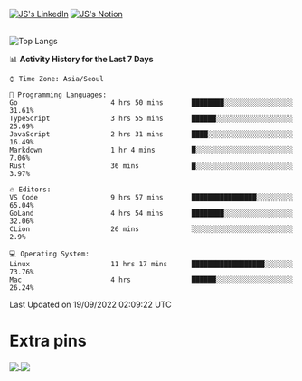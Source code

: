
[![JS's LinkedIn](https://img.shields.io/badge/LinkedIn-blue?style=for-the-badge&logo=linkedin)](https://www.linkedin.com/in/jaeseung-lee-5a2a32139/) 
[![JS's Notion](https://img.shields.io/badge/Notion-black?style=for-the-badge&logo=notion)](https://bit.ly/ljswiki1) <br><br>
<!-- ![JS's GitHub stats](https://github-readme-stats-lemon-five.vercel.app/api?username=tkxkd0159&hide=contribs,prs,stars,issues&show_icons=true&theme=react&include_all_commits=true)   -->
![Top Langs](https://github-readme-stats-lemon-five.vercel.app/api/top-langs/?username=tkxkd0159&layout=compact&hide=jupyter%20notebook,scss,html,css&langs_count=10)  


<!--START_SECTION:waka-->
📊 **Activity History for the Last 7 Days** 

```text
⌚︎ Time Zone: Asia/Seoul

💬 Programming Languages: 
Go                       4 hrs 50 mins       ████████░░░░░░░░░░░░░░░░░   31.61% 
TypeScript               3 hrs 55 mins       ██████░░░░░░░░░░░░░░░░░░░   25.69% 
JavaScript               2 hrs 31 mins       ████░░░░░░░░░░░░░░░░░░░░░   16.49% 
Markdown                 1 hr 4 mins         █░░░░░░░░░░░░░░░░░░░░░░░░   7.06% 
Rust                     36 mins             █░░░░░░░░░░░░░░░░░░░░░░░░   3.97%

🔥 Editors: 
VS Code                  9 hrs 57 mins       ████████████████░░░░░░░░░   65.04% 
GoLand                   4 hrs 54 mins       ████████░░░░░░░░░░░░░░░░░   32.06% 
CLion                    26 mins             ░░░░░░░░░░░░░░░░░░░░░░░░░   2.9%

💻 Operating System: 
Linux                    11 hrs 17 mins      ██████████████████░░░░░░░   73.76% 
Mac                      4 hrs               ██████░░░░░░░░░░░░░░░░░░░   26.24%

```


 Last Updated on 19/09/2022 02:09:22 UTC
<!--END_SECTION:waka-->

# Extra pins
<a href="https://github.com/tkxkd0159/tkxkd0159.github.io">
  <img align="center" src="https://github-readme-stats-lemon-five.vercel.app/api/pin/?username=tkxkd0159&repo=nft-card-game&theme=react" />
</a>
<a href="https://github.com/tkxkd0159/dsalgo">
  <img align="center" src="https://github-readme-stats-lemon-five.vercel.app/api/pin/?username=tkxkd0159&repo=dsalgo&theme=react" />
</a>

<!---
- 🔭 I’m currently working on ...
- 🌱 I’m currently learning blockchain and distributed network
- 👯 I’m looking to collaborate on ...
- 🤔 I’m looking for help with ...
- 💬 Ask me about ...
- 📫 How to reach me: ...
- 😄 Pronouns: ...
- ⚡ Fun fact: ...
-->
